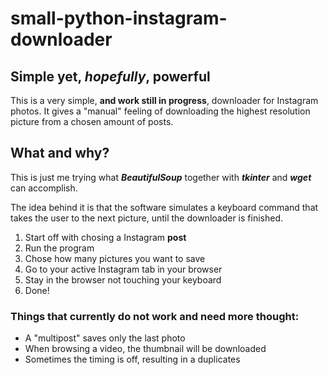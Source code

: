 # small-python-instagram-downloader

Simple yet, _hopefully_, powerful
---------------------

This is a very simple, **and work still in progress**, downloader for Instagram photos. It gives a "manual" feeling of downloading the highest resolution picture from a chosen amount of posts.


What and why?
---------------------

This is just me trying what **_BeautifulSoup_** together with **_tkinter_** and **_wget_** can accomplish.

The idea behind it is that the software simulates a keyboard command that takes the user to the next picture, until the downloader is finished.

1. Start off with chosing a Instagram **post**
2. Run the program
3. Chose how many pictures you want to save
4. Go to your active Instagram tab in your browser
5. Stay in the browser not touching your keyboard
6. Done!

### Things that currently __do not__ work and need more thought:

- A "multipost" saves only the last photo
- When browsing a video, the thumbnail will be downloaded
- Sometimes the timing is off, resulting in a duplicates
